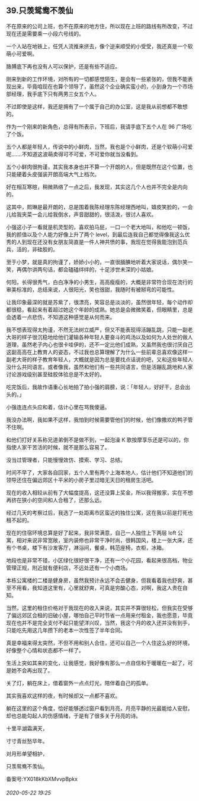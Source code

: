 ## 39.只羡鸳鸯不羡仙
不在原来的公司上班，也不在原来的地方住，所以现在上班的路线有所改变，不过现在还是需要乘一小段六号线的。


一个人站在地铁上，任凭人流推来挤去，像个逆来顺受的小受受，我还真是一个软萌小可爱啊。


胳膊底下再也没有人可以保护，还是有些不适应。


刚来到新的工作环境，对所有的一切都感觉陌生，是会有一些紧张的，但我不能表现出来，毕竟咱现在也算个领导了，虽然这个企业确实蛮小的，小到身为一个市场部经理，我手底下只有两男三女五个人。


不过即使是这样，我还是拥有了一个属于自己的办公室，这是我从前想都不敢想的。


作为一个刚来的新角色，总得有所表示，下班后，我请手底下五个人在 96 广场吃了个饭。


五个人都是年轻人，传说中的小鲜肉，当然，我也是个小鲜肉，还是个软萌小可爱呢…….不知道这波萌卖得可不可爱，不可爱你就当没看到。


五个小鲜肉很拘谨，其实我本身也并不算一个开朗的人，但是既然在这个位置，也只能硬着头皮强装开朗高端大气上档次。


好在相互寒暄，稍微熟络了一点之后，我发现，其实这几个人也并不完全是内向的。


这其中，熙琳是最开朗的，总是围着我陈经理东陈经理西地叫，嬉皮笑脸的，一会儿给我夹菜一会儿给我倒水，声音甜甜的，很活泼，很讨人喜欢。


小强这小子一看就是机灵型的，喜欢拍马屁，一口一个老大地叫，和他吃一顿饭，我的颜值以及个人能力好像上升了两个 level，到最后连我自己都觉得像我这么优秀的人到现在还没有女朋友简直是一件人神共愤的事，我现在觉得我能泡到范兵兵，活的，非硅胶的。


至于小梦，就是真的拘谨了，娇娇小小的，一直很腼腆地听着大家说话，偶尔笑一笑，再偶尔讲两句话，都会磕磕绊绊的，十足涉世未深的小姑娘。


何阳，长得很秀气，白白净净的小男生，高高瘦瘦的，大概是非常符合现在流行的审美标准的，总结来说，人很阳光，笑也很甜，我随时有被掰弯的可能性。


让我印象最深的就是苏紫了，很漂亮，笑容总是淡淡的，虽然很年轻，每个动作却都很稳，看起来有着超过她这个年龄的成熟。她总是会微微笑着，但眼睛里，总是会透着一点悲伤，不知道这种感觉是从何而来。


我不想表现得太拘谨，不然无法树立威严，但又不能表现得活蹦乱跳，只能一副老大哥的样子很沉稳地给他们灌输各种年轻人要奋斗的鸡汤以及如何为人处世的做人道理，虽然老子内心也很卡哇伊的，还不一定比他们成熟，又虽然我也很讨厌自己这副高高在上教育人的姿态，不过我也总算理解了为什么一些前辈总喜欢像这样一副老大哥的样子教育年轻人，大概就是因为总是要找点话说的吧，又和这些年轻人没什么共同语言。或者像我，虽然和他们有一些共同语言，但是活蹦乱跳地和人家讨论游戏级别甚至硅胶体验总是不太好的。


吃完饭后，我故作语重心长地拍了拍小强的肩膀，说：「年轻人，好好干，总会出头的。」


小强连连点头应和着，估计心里在骂我傻逼。


我没办法啊，我如果不这样，我怕到时候需要管他们的时候，他们像撒欢的鸭子管不住啊。


和他们打好关系称兄道弟倒不是做不到，一起泡澡 K 歌按摩享乐还是可以的，你指使人家干苦活的时候，就不是那么容易了。


没当过管理者，只能慢慢效仿、摸索、学习、总结。


时间不早了，大家各自回家，五个人里有两个上海本地人，估计他们不知道他们的领导还住在偏远郊区十平米的小房子里过暗无天日的租房生活吧。


现在的收入相较从前有了大幅度提高，这还没算上奖金，所以我得搬家，实在不想再挤在狭小的空间和人合租了，还那么远。


经过几天的考察过后，我选了一处距离市区蛮近的独住公寓，这在我以前是打死也租不起的。


现在的住宿环境总算是好了起来，我非常满意，自己一人独住上下两层 loft 公寓，相对来说非常宽敞，室内装修也非常干净时尚，很韩国风，楼上一张大床，还有个书桌，楼下有沙发客厅，淋浴间，餐桌，韩范座椅，衣柜，冰箱。


地段也是非常不错，小区绿化很好很干净，还有一个小花园，看起来很高档，物业管理正规，附近就有便利店，不远处还有一个小商场。


本栋公寓楼的二楼是健身房，虽然我预计永远不会去健身，但我看着我也舒爽，甚至不用看，我知道这里有，心里就舒爽，可真是穷酸心态，对啊，我这人贵在自知。


当然，这里的租住价格对于我现在的收入来说，其实并不算很轻松，但我实在受够了偏远郊区合租的旧破小屋，哪怕自己平时节省一点用来付租金，我也愿意，毕竟现在也并不是完全支付不起只能望洋兴叹，当然，我这个月的收入还并没有到手，只能吃先用这几年攒下的老本一次性签了半年合同。


真是幸福来得太突然，不但不用和别人合住，还可以自己一个人住这么好的环境，好像整个心情和状态都不一样了。


生活上突如其来的变化，让我感觉，我好像有那么一点自信和于暖暖在一起了，可是她不会再出现了。


关了灯，躺在床上，借着窗外一点点灯光，陪伴着自己的孤单。


其实我喜欢这样的夜，有时候却又一点都不喜欢。


躺在这里的这个角度，恰好能够透过窗户看到月亮，月亮平静的光最能给人安慰，却也总能勾起人的伤感情绪，于是有了很多关于月亮的诗。


十里平湖霜满天，


寸寸青丝愁华年。


对月形单望相护，


只羡鸳鸯不羡仙。


备案号:YX018kKbXMvvpBpkx


###### 2020-05-22 19:25
